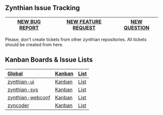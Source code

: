## Zynthian Issue Tracking

|[NEW BUG REPORT](https://github.com/zynthian/zynthian-issue-tracking/issues/new?template=bug_report.md)|[NEW FEATURE REQUEST](https://github.com/zynthian/zynthian-issue-tracking/issues/new?template=feature_request.md)|[NEW QUESTION](https://discourse.zynthian.org)|
|---|---|---|

Please, don't create tickets from other zynthian repositories. All tickets should be created from here.

## Kanban Boards & Issue Lists

|[Global](https://github.com/zynthian)|[Kanban](https://github.com/orgs/zynthian/projects/1)|[List](https://github.com/issues?fullscreen=true&q=is%3Aopen+is%3Aissue+archived%3Afalse+user%3Azynthian)|
|:---|:---|:---|
|[zynthian-ui](https://github.com/zynthian/zynthian-ui)|[Kanban](https://github.com/orgs/zynthian/projects/1?fullscreen=true&card_filter_query=repo%3Azynthian%2Fzynthian-ui)|[List](https://github.com/zynthian/zynthian-ui/issues)|
|[zynthian-sys](https://github.com/zynthian/zynthian-sys)|[Kanban](https://github.com/orgs/zynthian/projects/1?fullscreen=true&card_filter_query=repo%3Azynthian%2Fzynthian-sys)|[List](https://github.com/zynthian/zynthian-sys/issues)|
|[zynthian-webconf](https://github.com/zynthian/zynthian-webconf)|[Kanban](https://github.com/orgs/zynthian/projects/1?fullscreen=true&card_filter_query=repo%3Azynthian%2Fzynthian-webconf)|[List](https://github.com/zynthian/zynthian-webconf/issues)|
|[zyncoder](https://github.com/zynthian/zyncoder)|[Kanban](https://github.com/orgs/zynthian/projects/1?fullscreen=true&card_filter_query=repo%3Azynthian%2Fzyncoder)|[List](https://github.com/zynthian/zyncoder/issues)|


